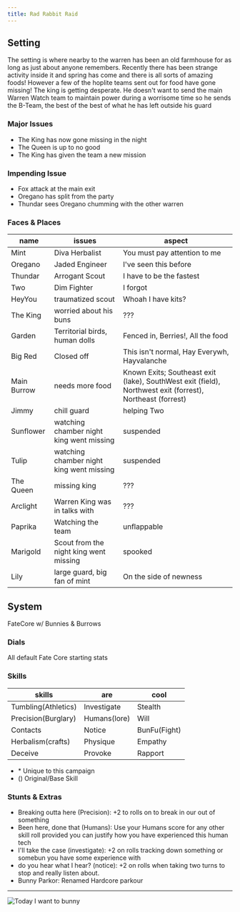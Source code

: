 ```yaml
---
title: Rad Rabbit Raid
---
```


## Setting

The setting is where nearby to the warren has been an old farmhouse for as long as just about anyone remembers. Recently there has been strange activity inside it and spring has come and there is all sorts of amazing foods! However a few of the hoplite teams sent out for food have gone missing! The king is getting desperate. He doesn't want to send the main Warren Watch team to maintain power during a worrisome time so he sends the B-Team, the best of the best of what he has left outside his guard

### Major Issues

* The King has now gone missing in the night
* The Queen is up to no good
* The King has given the team a new mission

### Impending Issue

* Fox attack at the main exit
* Oregano has split from the party
* Thundar sees Oregano chumming with the other warren

### Faces & Places

   name     |                  issues                  |                                                  aspect
----------- | ---------------------------------------- | ---------------------------------------------------------------------------------------------------------
Mint        | Diva Herbalist                           | You must pay attention to me
Oregano     | Jaded Engineer                           | I've seen this before
Thundar     | Arrogant Scout                           | I have to be the fastest
Two         | Dim Fighter                              | I forgot
HeyYou      | traumatized scout                        | Whoah I have kits?
The King    | worried about his buns                   | ???
Garden      | Territorial birds, human dolls           | Fenced in, Berries!, All the food
Big Red     | Closed off                               | This isn't normal, Hay Everywh, Hayvalanche
Main Burrow | needs more food                          | Known Exits; Southeast exit (lake), SouthWest exit (field), Northwest exit (forrest), Northeast (forrest)
Jimmy       | chill guard                              | helping Two
Sunflower   | watching chamber night king went missing | suspended
Tulip       | watching chamber night king went missing | suspended
The Queen   | missing king                             | ???
Arclight    | Warren King was in talks with            | ???
Paprika     | Watching the team                        | unflappable
Marigold    | Scout from the night king went missing   | spooked
Lily        | large guard, big fan of mint             | On the side of newness

## System

FateCore w/ Bunnies & Burrows

### Dials

All default Fate Core starting stats

### Skills

|       skills        |     are      |     cool     |
| ------------------- | ------------ | ------------ |
| Tumbling(Athletics) | Investigate  | Stealth      |
| Precision(Burglary) | Humans(lore) | Will         |
| Contacts            | Notice       | BunFu(Fight) |
| Herbalism(crafts)   | Physique     | Empathy      |
| Deceive             | Provoke      | Rapport      |

* \* Unique to this campaign
* () Original/Base Skill

### Stunts & Extras

* Breaking outta here (Precision): +2 to rolls on to break in our out of something
* Been here, done that (Humans): Use your Humans score for any other skill roll provided you can justify how you have experienced this human tech
* I'll take the case (investigate): +2 on rolls tracking down something or somebun you have some experience with
* do you hear what I hear? (notice): +2 on rolls when taking two turns to stop and really listen about.
* Bunny Parkor: Renamed Hardcore parkour

---

![Today I want to bunny](/img/2017/today-i-want-to-bunny.png)
